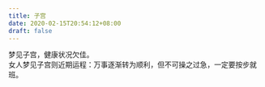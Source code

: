 ```yaml
---
title: 子宫
date: 2020-02-15T20:54:12+08:00
draft: false
---
```


梦见子宫，健康状况欠佳。<br>
女人梦见子宫则近期运程：万事逐渐转为顺利，但不可操之过急，一定要按步就班。<br>
